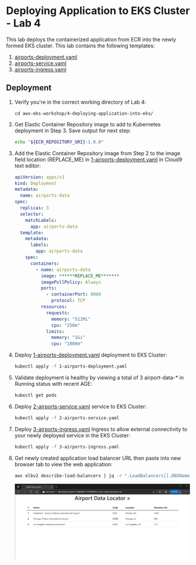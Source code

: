 # Deploying Application to EKS Cluster - Lab 4

This lab deploys the containerized application from ECR into the newly formed EKS cluster. This lab contains the following templates:

1. [airports-deployment.yaml](./1-airports-deployment.yaml)
2. [airports-service.yaml](./2-airports-service.yaml)
3. [airports-ingress.yaml](./3-airports-ingress.yaml)

## Deployment

1. Verify you're in the correct working directory of Lab 4:

    ```text
    cd aws-eks-workshop/4-deploying-application-into-eks/
    ```

2. Get Elastic Container Repository image to add to Kubernetes deployment in Step 3. Save output for next step:

    ```bash
    echo "${ECR_REPOSITORY_URI}:1.0.0"
    ```

3. Add the Elastic Container Repository image from Step 2 to the image field location (REPLACE_ME) in [1-airports-deployment.yaml](./1-airports-deployment.yaml) in Cloud9 text editor:

    ```yaml
    apiVersion: apps/v1
    kind: Deployment
    metadata:
      name: airports-data
    spec:
      replicas: 3
      selector:
        matchLabels:
          app: airports-data
      template:
        metadata:
          labels:
            app: airports-data
        spec:
          containers:
            - name: airports-data
              image: ******REPLACE_ME*******
              imagePullPolicy: Always
              ports:
                - containerPort: 8080
                  protocol: TCP
              resources:
                requests:
                  memory: "512Mi"
                  cpu: "250m"
                limits:
                  memory: "1Gi"
                  cpu: "1000m"
    ```

4. Deploy [1-airports-deployment.yaml](./1-airports-deployment.yaml) deployment to EKS Cluster:

    ```bash
    kubectl apply -f 1-airports-deployment.yaml
    ```

5. Validate deployment is healthy by viewing a total of 3 airport-data-* in Running status with recent AGE:

    ```bash
    kubectl get pods
    ```

6. Deploy [2-airports-service.yaml](./2-airports-service.yaml) service to EKS Cluster:

    ```bash
    kubectl apply -f 2-airports-service.yaml
    ```

7. Deploy [3-airports-ingress.yaml](./3-airports-ingress.yaml) Ingress to allow external connectivity to your newly deployed service in the EKS Cluster:

    ```bash
    kubectl apply -f 3-airports-ingress.yaml
    ```

8. Get newly created application load balancer URL then paste into new browser tab to view the web application:

   ```bash
   aws elbv2 describe-load-balancers | jq -r ".LoadBalancers[].DNSName" | grep airports
   ```

   ![web-deployed](./images/web-deployed.png)

